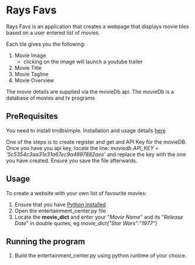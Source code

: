 # Rays Favs

Rays Favs is an application that creates a webpage that displays movie tiles based on a user entered list of movies.

Each tile gives you the following:
1. Movie Image
      - clicking on the image will launch a youtube trailer
2. Movie Title
3. Movie Tagline
4. Movie Overview

The movie details are supplied via the movieDb api. The movieDb is a database of movies and tv programs

## PreRequisites

You need to install tmdbsimple. Installation and usage details [here](https://pypi.python.org/pypi/tmdbsimple)

One of the steps is to create register and get and API Key for the movieDB. Once you have you api key, locate the line:
_moviedb.API_KEY = '5c5354c3aa31e31a67ec9a4897882aee'_ and replace the key with the one you have created. Ensure you save the file afterwards.

## Usage
To create a website with your own list of favourite movies:
1. Ensure that you have [Python installed](https://www.python.org/downloads/)
2. Open the entertainment_center.py file
3. Locate the **movie_dict** and enter your "_Movie Name_" and its "_Release Date_" in double quotes, eg _movie_dict{"Star Wars":"1977"}_
## Running the program
1. Build the entertainment_center.py using python runtime of your choice.

